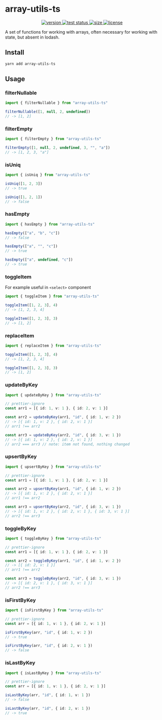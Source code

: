 # array-utils-ts

<div align="center">
  <a href="https://npmjs.org/package/array-utils-ts">
    <img src="https://badgen.net/npm/v/array-utils-ts" alt="version" />
  </a>
  <a href="https://github.com/vladkens/array-utils-ts/actions">
    <img src="https://github.com/vladkens/array-utils-ts/workflows/test/badge.svg" alt="test status" />
  </a>
  <a href="https://packagephobia.now.sh/result?p=array-utils-ts">
    <img src="https://badgen.net/packagephobia/publish/array-utils-ts" alt="size" />
  </a>
  <!-- <a href="https://npmjs.org/package/array-utils-ts">
    <img src="https://badgen.net/npm/dm/array-utils-ts" alt="downloads" />
  </a> -->
  <a href="https://github.com/vladkens/array-utils-ts/blob/main/LICENSE">
    <img src="https://badgen.net/github/license/vladkens/array-utils-ts" alt="license" />
  </a>
</div>

A set of functions for working with arrays, often necessary for working with state, but absent in lodash.

## Install

```sh
yarn add array-utils-ts
```

## Usage

### filterNullable

```typescript
import { filterNullable } from "array-utils-ts"

filterNullable([1, null, 2, undefined])
// -> [1, 2]
```

### filterEmpty

```typescript
import { filterEmpty } from "array-utils-ts"

filterEmpty([1, null, 2, undefined, 3, "", "a"])
// -> [1, 2, 3, "a"]
```

### isUniq

```typescript
import { isUniq } from "array-utils-ts"

isUniq([1, 2, 3])
// -> true

isUniq([1, 2, 1])
// -> false
```

### hasEmpty

```typescript
import { hasEmpty } from "array-utils-ts"

hasEmpty(["a", "b", "c"])
// -> false

hasEmpty(["a", "", "c"])
// -> true

hasEmpty(["a", undefined, "c"])
// -> true
```

### toggleItem

For example useful in `<select>` component

```typescript
import { toggleItem } from "array-utils-ts"

toggleItem([1, 2, 3], 4)
// -> [1, 2, 3, 4]

toggleItem([1, 2, 3], 3)
// -> [1, 2]
```

### replaceItem

```typescript
import { replaceItem } from "array-utils-ts"

toggleItem([1, 2, 3], 4)
// -> [1, 2, 3, 4]

toggleItem([1, 2, 3], 3)
// -> [1, 2]
```

### updateByKey

```typescript
import { updateByKey } from "array-utils-ts"

// prettier-ignore
const arr1 = [{ id: 1, v: 1 }, { id: 2, v: 1 }]

const arr2 = updateByKey(arr1, "id", { id: 1, v: 2 })
// -> [{ id: 1, v: 2 }, { id: 2, v: 1 }]
// arr1 !== arr2

const arr3 = updateByKey(arr2, "id", { id: 3, v: 1 })
// -> [{ id: 1, v: 2 }, { id: 2, v: 1 }]
// arr2 === arr3 // note: item not found, nothing changed
```

### upsertByKey

```typescript
import { upsertByKey } from "array-utils-ts"

// prettier-ignore
const arr1 = [{ id: 1, v: 1 }, { id: 2, v: 1 }]

const arr2 = upsertByKey(arr1, "id", { id: 1, v: 2 })
// -> [{ id: 1, v: 2 }, { id: 2, v: 1 }]
// arr1 !== arr2

const arr3 = upsertByKey(arr2, "id", { id: 3, v: 1 })
// -> [{ id: 1, v: 2 }, { id: 2, v: 1 }, { id: 3, v: 1 }]
// arr2 !== arr3
```

### toggleByKey

```typescript
import { toggleByKey } from "array-utils-ts"

// prettier-ignore
const arr1 = [{ id: 1, v: 1 }, { id: 2, v: 1 }]

const arr2 = toggleByKey(arr1, "id", { id: 1, v: 2 })
// -> [{ id: 2, v: 1 }]
// arr1 !== arr2

const arr3 = toggleByKey(arr2, "id", { id: 3, v: 1 })
// -> [{ id: 2, v: 1 }, { id: 3, v: 1 }]
// arr2 !== arr3
```

### isFirstByKey

```typescript
import { isFirstByKey } from "array-utils-ts"

// prettier-ignore
const arr = [{ id: 1, v: 1 }, { id: 2, v: 1 }]

isFirstByKey(arr, "id", { id: 1, v: 2 })
// -> true

isFirstByKey(arr, "id", { id: 2, v: 1 })
// -> false
```

### isLastByKey

```typescript
import { isLastByKey } from "array-utils-ts"

// prettier-ignore
const arr = [{ id: 1, v: 1 }, { id: 2, v: 1 }]

isLastByKey(arr, "id", { id: 1, v: 1 })
// -> false

isLastByKey(arr, "id", { id: 2, v: 1 })
// -> true
```
